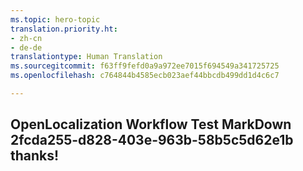 ```yaml
---
ms.topic: hero-topic
translation.priority.ht:
- zh-cn
- de-de
translationtype: Human Translation
ms.sourcegitcommit: f63ff9fefd0a9a972ee7015f694549a341725725
ms.openlocfilehash: c764844b4585ecb023aef44bbcdb499dd1d4c6c7

---
```

## OpenLocalization Workflow Test MarkDown 2fcda255-d828-403e-963b-58b5c5d62e1b thanks!



<!--HONumber=Jul16_HO4-->



